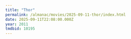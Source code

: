 ```yaml
---
title: "Thor"
permalink: /almanac/movies/2025-09-11-thor/index.html
date: 2025-09-11T22:08:00.000Z
year: 2011
tmdbid: 10195
---
```


